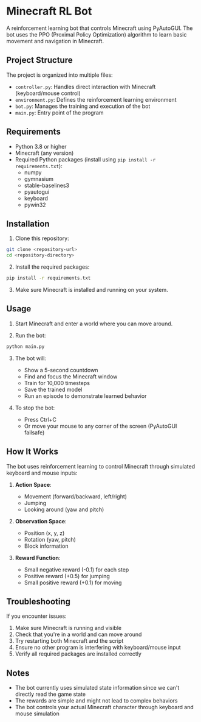 # Minecraft RL Bot

A reinforcement learning bot that controls Minecraft using PyAutoGUI. The bot uses the PPO (Proximal Policy Optimization) algorithm to learn basic movement and navigation in Minecraft.

## Project Structure

The project is organized into multiple files:

- `controller.py`: Handles direct interaction with Minecraft (keyboard/mouse control)
- `environment.py`: Defines the reinforcement learning environment
- `bot.py`: Manages the training and execution of the bot
- `main.py`: Entry point of the program

## Requirements

- Python 3.8 or higher
- Minecraft (any version)
- Required Python packages (install using `pip install -r requirements.txt`):
  - numpy
  - gymnasium
  - stable-baselines3
  - pyautogui
  - keyboard
  - pywin32

## Installation

1. Clone this repository:
```bash
git clone <repository-url>
cd <repository-directory>
```

2. Install the required packages:
```bash
pip install -r requirements.txt
```

3. Make sure Minecraft is installed and running on your system.

## Usage

1. Start Minecraft and enter a world where you can move around.

2. Run the bot:
```bash
python main.py
```

3. The bot will:
   - Show a 5-second countdown
   - Find and focus the Minecraft window
   - Train for 10,000 timesteps
   - Save the trained model
   - Run an episode to demonstrate learned behavior

4. To stop the bot:
   - Press Ctrl+C
   - Or move your mouse to any corner of the screen (PyAutoGUI failsafe)

## How It Works

The bot uses reinforcement learning to control Minecraft through simulated keyboard and mouse inputs:

1. **Action Space**:
   - Movement (forward/backward, left/right)
   - Jumping
   - Looking around (yaw and pitch)

2. **Observation Space**:
   - Position (x, y, z)
   - Rotation (yaw, pitch)
   - Block information

3. **Reward Function**:
   - Small negative reward (-0.1) for each step
   - Positive reward (+0.5) for jumping
   - Small positive reward (+0.1) for moving

## Troubleshooting

If you encounter issues:

1. Make sure Minecraft is running and visible
2. Check that you're in a world and can move around
3. Try restarting both Minecraft and the script
4. Ensure no other program is interfering with keyboard/mouse input
5. Verify all required packages are installed correctly

## Notes

- The bot currently uses simulated state information since we can't directly read the game state
- The rewards are simple and might not lead to complex behaviors
- The bot controls your actual Minecraft character through keyboard and mouse simulation 